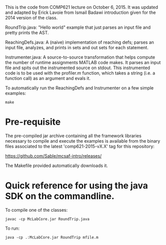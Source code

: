 This is the code from COMP621 lecture on October 6, 2015. It was updated and
adapted by Erick Lavoie from Ismail Badawi introduction given for the 2014
version of the class.

RoundTrip.java: "Hello world" example that just parses an input file and
pretty prints the AST.

ReachingDefs.java: A (naive) implementation of reaching defs; parses an input file,
analyzes, and prints in sets and out sets for each statement.

Instrumenter.java: A source-to-source transformation that helps compute the number
of runtime assignments MATLAB code makes. It parses an input file and spits out
the instrumented source on stdout. This instrumented code is to be used with the
profiler.m function, which takes a string (i.e. a function call) as an argument and
evals it.

To automatically run the ReachingDefs and Instrumenter on a few simple examples:

    make

# Pre-requisite

The pre-compiled jar archive containing all the framework libraries necessary to
compile and execute the examples is available from the binary files associated
to the latest 'comp621-2015-vX.X' tag for this repository:

https://github.com/Sable/mcsaf-intro/releases/

The Makefile provided automatically downloads it.

# Quick reference for using the java SDK on the commandline.

To compile one of the classes:

    javac -cp McLabCore.jar RoundTrip.java

To run:

    java -cp .:McLabCore.jar RoundTrip mfile.m


